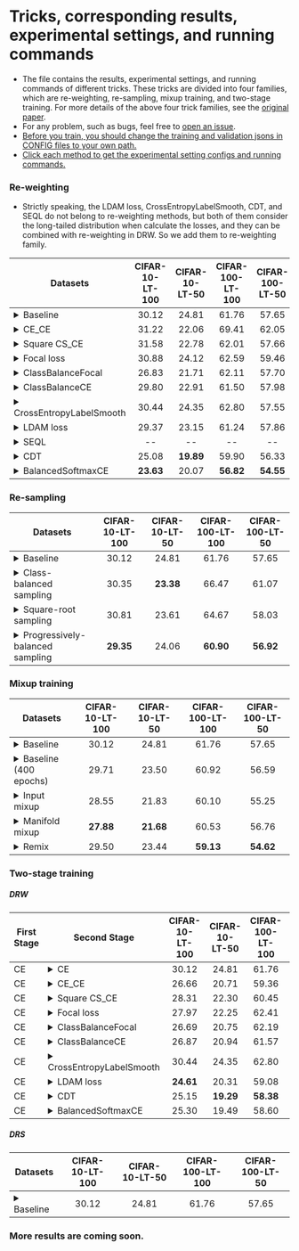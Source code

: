 # Tricks, corresponding results, experimental settings, and running commands

- The file contains the results, experimental settings, and running commands of different tricks. These tricks are divided into four families, which are re-weighting, re-sampling, mixup training, and two-stage training. For more details of the above four trick families, see the [original paper](https://cs.nju.edu.cn/wujx/paper/AAAI2021_Tricks.pdf).
- For any problem, such as bugs, feel free to [open an issue](https://github.com/zhangyongshun/BagofTricks-LT/issues).
- <u>Before you train, you should change the training and validation jsons in CONFIG files to your own path.</u>
- <u>Click each method to get the experimental setting  configs and running commands.</u>

### Re-weighting

- Strictly speaking, the LDAM loss, CrossEntropyLabelSmooth, CDT, and SEQL do not belong to re-weighting methods, but both of them consider the long-tailed distribution when calculate the losses, and they can be combined with re-weighting in DRW. So we add them to re-weighting family.

| Datasets                                                     | CIFAR-10-LT-100 | CIFAR-10-LT-50 | CIFAR-100-LT-100 | CIFAR-100-LT-50 |
| ------------------------------------------------------------ | :-------------: | :------------: | :--------------: | :-------------: |
| <details><summary>Baseline</summary> <ol><li>CONFIG (from left to right):<ul>          <li>configs/cui_cifar/baseline/{cifar10_im100.yaml, cifar10_im50.yaml, cifar100_im100.yaml, cifar100_im50.yaml}</li></ul>      </li><br/>      <li>Running commands:<ul><li>bash data_parallel_train.sh CONFIG GPU</li></ul> </li>      </ol></details> |      30.12      |     24.81      |      61.76       |      57.65      |
| <details><summary>CE_CE</summary> <ol><li>Introduction: <ul><li>The most commonly used re-weighting method, you can see Eq. (2) in our [paper]() for more details. </li></ul></li> <br/> <li>CONFIG:<ul><li>configs/cui_cifar/loss/csce/{cifar10_im100.yaml, cifar10_im50.yaml, cifar100_im100.yaml, cifar100_im50.yaml}</li></ul>  </li><br/>      <li>Running commands:<ul><li>bash data_parallel_train.sh CONFIG GPU</li></ul> </li>      </ol></details> |      31.22      |     22.06      |      69.41       |      62.05      |
| <details><summary>Square CS_CE</summary> <ol><li>Introduction: <ul><li>This is a smooth version of CE_CE (smooth CS_CE), which add a hyper-parameter $ \gamma$ to vanilla CS_CE. In smooth CS_CE, the loss weight of class i is defined as: $(\frac{N_{min}}{N_i})^\gamma$, where $\gamma \in [0, 1]$, $N_i$ is the number of images in class i. We set $\gamma = 0.5$ to get a square-root version of CS_CE (Square CE_CE). </li></ul></li> <br/> <li>CONFIG:<ul><li>configs/cui_cifar/loss/csce/{cifar10_im100_square.yaml, cifar10_im50_square.yaml, cifar100_im100_square.yaml, cifar100_im50_square.yaml}</li></ul>      </li><br/>      <li>Running commands:<ul><li>bash data_parallel_train.sh CONFIG GPU</li></ul> </li>      </ol></details> |      31.58      |     22.78      |      62.01       |      57.66      |
| <details><summary>Focal loss</summary> <ol><li>Introduction: <ul><li>Focal loss makes the model focus training on difficult samples, and you can see Eq. (4) in our [paper]() for more details.</li><li>The Focal loss paper link: [Lin et al., ICCV 2017](https://arxiv.org/abs/1708.02002).</li></ul></li> <br/> <li>CONFIG:<ul><li>configs/cui_cifar/loss/focal/{cifar10_im100.yaml, cifar10_im50.yaml, cifar100_im100.yaml, cifar100_im50.yaml}</li></ul>      </li><br/>      <li>Running commands:<ul><li>bash data_parallel_train.sh CONFIG GPU</li></ul> </li>      </ol></details> |      30.88      |     24.12      |      62.59       |      59.46      |
| <details><summary>ClassBalanceFocal</summary><ol><li>Introduction: <ul><li>The modified version of Focal loss, which is based on the theory of effective numbers, and you can see Eq. (5) in our [paper]() for more details.</li><li>The ClassBalanceFocal paper link: [Cui et al., CVPR 2019](https://arxiv.org/abs/1901.05555).</li></ul></li> <br/> <li>CONFIG:<ul><li>configs/cui_cifar/loss/cbfocal/{cifar10_im100.yaml, cifar10_im50.yaml, cifar100_im100.yaml, cifar100_im50.yaml}</li></ul>      </li><br/>      <li>Running commands:<ul><li>bash data_parallel_train.sh CONFIG GPU</li></ul> </li>      </ol></details> |      26.83      |     21.71      |      62.11       |      57.70      |
| <details><summary>ClassBalanceCE</summary><ol><li>Introduction: <ul><li>The modified version of cross-entropy loss, which is based on the theory of effective numbers, and you can see Eq. (6) in our [paper]() for more details.</li><li>The ClassBalanceCE paper link: [Cui et al., CVPR 2019](https://arxiv.org/abs/1901.05555).</li></ul></li> <br/> <li>CONFIG:<ul><li>configs/cui_cifar/loss/cbce/{cifar10_im100.yaml, cifar10_im50.yaml, cifar100_im100.yaml, cifar100_im50.yaml}</li></ul>      </li><br/>      <li>Running commands:<ul><li>bash data_parallel_train.sh CONFIG GPU</li></ul> </li>      </ol></details> |      29.80      |     22.91      |      61.50       |      57.98      |
| <details><summary>CrossEntropyLabelSmooth</summary><ol><li>Introduction: <ul><li>The commonly used regularization trick, label smoothing,  based on cross-entropy loss. </li><li>The CrossEntropyLabelSmooth paper link: [Szegedy et al., CVPR 2016](https://arxiv.org/abs/1512.00567).</li></ul></li> <br/> <li>CONFIG:<ul><li>configs/cui_cifar/loss/cels/{cifar10_im100.yaml, cifar10_im50.yaml, cifar100_im100.yaml, cifar100_im50.yaml}</li></ul>      </li><br/>      <li>Running commands:<ul><li>bash data_parallel_train.sh CONFIG GPU</li></ul> </li>      </ol></details> |      30.44      |     24.35      |      62.80       |      57.55      |
| <details><summary>LDAM loss</summary><ol><li>Introduction: <ul><li>LDAM loss is one of metric learning methods, which aims to assign different margins to different class. </li><li>The LDAM loss paper link: [Cao et al., NeurIPS 2019](https://arxiv.org/abs/1906.07413).</li></ul></li> <br/> <li>CONFIG:<ul><li>configs/cui_cifar/loss/ldam/{cifar10_im100.yaml, cifar10_im50.yaml, cifar100_im100.yaml, cifar100_im50.yaml}</li></ul>      </li><br/>      <li>Running commands:<ul><li>bash data_parallel_train.sh CONFIG GPU</li></ul> </li>      </ol></details> |      29.37      |     23.15      |      61.24       |      57.86      |
| <details><summary>SEQL</summary><ol><li>**The SEQL in my implementation doesn't work. The loss will be NaN in training procedure. I will figure out this bug in next few days.**</li><br/><li>Introduction: <ul><li>The softmax equalization loss (SEQL) aims to reduce the gradients of tail classes' negative samples. The author argues that the imbalance of gradients in tail classes' positive and negtive samples causes bad influences.</li><li>The SEQL paper link: [Tan et al., CVPR 2020](https://arxiv.org/abs/2003.05176).</li></ul></li> <br/> <li>CONFIG:<ul><li>configs/cui_cifar/loss/seql/{cifar10_im100.yaml, cifar10_im50.yaml, cifar100_im100.yaml, cifar100_im50.yaml}</li></ul>      </li><br/>      <li>Running commands:<ul><li>bash data_parallel_train.sh CONFIG GPU</li></ul> </li>      </ol></details> |       --        |       --       |        --        |       --        |
| <details><summary>CDT</summary><ol><li>Introduction: <ul><li>The authors find that a model significantly over-fits the tail classes, and they argue that feature deviation between the training and test samples causes this problem. So they propose class-dependent temperatures (CDT). </li><li>The CDT paper link: [Ye et al., arXiv 2020](https://arxiv.org/abs/2001.01385).</li></ul></li> <br/> <li>CONFIG:<ul><li>configs/cui_cifar/loss/cdt/{cifar10_im100.yaml, cifar10_im50.yaml, cifar100_im100.yaml, cifar100_im50.yaml}</li></ul>      </li><br/>      <li>Running commands:<ul><li>bash data_parallel_train.sh CONFIG GPU</li></ul> </li>      </ol></details> |      25.08      |   **19.89**    |      59.90       |      56.33      |
| <details><summary>BalancedSoftmaxCE</summary><ol><li>Introduction: <ul><li>A simple and effective re-weighting method, and you can see Eq. (4) in the author paper. </li><li>The BalancedSoftmaxCE paper link: [Ren et al., NeurIPS 2020](https://arxiv.org/abs/2007.10740).</li></ul></li> <br/> <li>CONFIG:<ul><li>configs/cui_cifar/loss/bsce/{cifar10_im100.yaml, cifar10_im50.yaml, cifar100_im100.yaml, cifar100_im50.yaml}</li></ul>      </li><br/>      <li>Running commands:<ul><li>bash data_parallel_train.sh CONFIG GPU</li></ul> </li>      </ol></details> |    **23.63**    |     20.07      |    **56.82**     |    **54.55**    |

### Re-sampling

| Datasets                                                     | CIFAR-10-LT-100 | CIFAR-10-LT-50 | CIFAR-100-LT-100 | CIFAR-100-LT-50 |
| ------------------------------------------------------------ | :-------------: | :------------: | :--------------: | :-------------: |
| <details><summary>Baseline</summary> <ol><li>CONFIG (from left to right):<ul>          <li>configs/cui_cifar/baseline/{cifar10_im100.yaml, cifar10_im50.yaml, cifar100_im100.yaml, cifar100_im50.yaml}</li></ul>      </li><br/>      <li>Running commands:<ul><li>bash data_parallel_train.sh CONFIG GPU</li></ul> </li>      </ol></details> |      30.12      |     24.81      |      61.76       |      57.65      |
| <details><summary>Class-balanced sampling</summary><ol><li>Introduction: <ul><li>Class-balanced sampling makes each class to have an equal probability of being selected, and you can see the section `Re-sampling` in our [paper]() for more details. </li><li>The class-balanced sampling paper link: [Kang et al., ICLR 2020](https://arxiv.org/abs/1910.09217).</li></ul></li> <br/> <li>CONFIG:<ul><li>configs/cui_cifar/resampling/balance/{cifar10_im100.yaml, cifar10_im50.yaml, cifar100_im100.yaml, cifar100_im50.yaml}</li></ul>      </li><br/>      <li>Running commands:<ul><li>bash data_parallel_train.sh CONFIG GPU</li></ul> </li>      </ol></details> |      30.35      |   **23.38**    |      66.47       |      61.07      |
| <details><summary>Square-root sampling</summary><ol><li>Introduction: <ul><li>Square-root sampling aims to return a lighter imbalanced dataset., and you can see the section `Re-sampling` in our [paper]() for more details. </li><li>The square-root sampling paper link: [Kang et al., ICLR 2020](https://arxiv.org/abs/1910.09217).</li></ul></li> <br/> <li>CONFIG:<ul><li>configs/cui_cifar/resampling/square/{cifar10_im100.yaml, cifar10_im50.yaml, cifar100_im100.yaml, cifar100_im50.yaml}</li></ul>      </li><br/>      <li>Running commands:<ul><li>bash data_parallel_train.sh CONFIG GPU</li></ul> </li>      </ol></details> |      30.81      |     23.61      |      64.67       |      58.03      |
| <details><summary>Progressively-balanced sampling</summary><ol><li>Introduction: <ul><li>Progressively-balanced sampling changes the sampling probabilities of classes from random sampling to class-balanced sampling., and you can see the section `Re-sampling` in our [paper]() for more details. </li><li>The progressively-balanced sampling paper link: [Kang et al., ICLR 2020](https://arxiv.org/abs/1910.09217).</li></ul></li> <br/> <li>CONFIG:<ul><li>configs/cui_cifar/resampling/progressive/{cifar10_im100.yaml, cifar10_im50.yaml, cifar100_im100.yaml, cifar100_im50.yaml}</li></ul>      </li><br/>      <li>Running commands:<ul><li>bash data_parallel_train.sh CONFIG GPU</li></ul> </li>      </ol></details> |    **29.35**    |     24.06      |    **60.90**     |    **56.92**    |

### Mixup training

| Datasets                                                     | CIFAR-10-LT-100 | CIFAR-10-LT-50 | CIFAR-100-LT-100 | CIFAR-100-LT-50 |
| ------------------------------------------------------------ | :-------------: | :------------: | :--------------: | :-------------: |
| <details><summary>Baseline</summary> <ol><li>CONFIG (from left to right):<ul>          <li>configs/cui_cifar/baseline/{cifar10_im100.yaml, cifar10_im50.yaml, cifar100_im100.yaml, cifar100_im50.yaml}</li></ul>      </li><br/>      <li>Running commands:<ul><li>bash data_parallel_train.sh CONFIG GPU</li></ul> </li>      </ol></details> |      30.12      |     24.81      |      61.76       |      57.65      |
| <details><summary>Baseline (400 epochs)</summary><ol><li>Using baseline settings to train 400 epochs. On CIFAR-LT, the learning rate should be divided by 100 at the 320th and 360th epoch, respectively.</li></ol></details> |      29.71      |     23.50      |      60.92       |      56.59      |
| <details><summary>Input mixup</summary> <ol><li>Introduction: <ul><li>In input mixup, each new example is formed with two randomly sampled example by a weighted linear interpolation, and we only use the new example to train the network. You can see the section `Mixup training` in our [paper]() for more details. </li><li>The mixup paper link: [Zhang et al., ICLR 2018](https://arxiv.org/abs/1710.09412).</li></ul></li> <br/> <li>CONFIG:<ul><li>configs/cui_cifar/mixup/input_mixup/{cifar10_im100_im_alpha10.yaml, cifar10_im50_im_alpha10.yaml, cifar100_im100_im_alpha10.yaml, cifar100_im50_im_alpha10.yaml}</li></ul>      </li><br/>      <li>Running commands:<ul><li>bash data_parallel_train.sh CONFIG GPU</li></ul> </li>      </ol></details> |      28.55      |     21.83      |      60.10       |      55.25      |
| <details><summary>Manifold mixup</summary><ol><li>Introduction: <ul><li>Manifold mixup encourages neural networks to predict less confidently on interpolations of hidden representations. We apply manifold mixup on only one layer in our experiments. You can see the section `Mixup training` in our [paper]() for more details. </li><li>The manifold mixup paper link: [Verma et al., ICML 2019](https://arxiv.org/abs/1806.05236).</li></ul></li> <br/> <li>CONFIG:<ul><li>configs/cui_cifar/mixup/manifold_mixup/{cifar10_im100_mm_alpha10.yaml, cifar10_im50_mm_alpha10.yaml, cifar100_im100_mm_alpha10.yaml, cifar100_im50_mm_alpha10.yaml}</li></ul>      </li><br/>      <li>Running commands:<ul><li>bash data_parallel_train.sh CONFIG GPU</li></ul> </li>      </ol></details> |    **27.88**    |   **21.68**    |      60.53       |      56.76      |
| <details><summary>Remix</summary><ol><li>Introduction: <ul><li>Remix assigns the label in favor of the minority class by providing a disproportionately higher weight to the minority class. </li><li>The remix paper link: [Chou et al., ECCV 2020 workshop](https://arxiv.org/abs/1710.09412).</li></ul></li> <br/> <li>CONFIG:<ul><li>configs/cui_cifar/mixup/remix/{cifar10_im100_remix_alpha10.yaml, cifar10_im50_remix_alpha10.yaml, cifar100_remix100_im_alpha10.yaml, cifar100_im50_remix_alpha10.yaml}</li></ul>      </li><br/>      <li>Running commands:<ul><li>bash data_parallel_train.sh CONFIG GPU</li></ul> </li>      </ol></details> |      29.50      |     23.44      |    **59.13**     |    **54.62**    |

### Two-stage training

##### DRW

| First Stage | Second Stage                                                 | CIFAR-10-LT-100 | CIFAR-10-LT-50 | CIFAR-100-LT-100 | CIFAR-100-LT-50 |
| ----------- | ------------------------------------------------------------ | :-------------: | :------------: | :--------------: | :-------------: |
| CE          | <details><summary>CE</summary> <ol><li>CONFIG (from left to right):<ul>          <li>configs/cui_cifar/baseline/{cifar10_im100.yaml, cifar10_im50.yaml, cifar100_im100.yaml, cifar100_im50.yaml}</li></ul>      </li><br/>      <li>Running commands:<ul><li>bash data_parallel_train.sh CONFIG GPU</li></ul> </li>      </ol></details> |      30.12      |     24.81      |      61.76       |      57.65      |
| CE          | <details><summary>CE_CE</summary> <ol> <li>CONFIG:<ul><li>configs/cui_cifar/two_stage/drw/csce/{cifar10_im100.yaml, cifar10_im50.yaml, cifar100_im100.yaml, cifar100_im50.yaml}</li></ul>  </li><br/>      <li>Running commands:<ul><li>bash data_parallel_train.sh CONFIG GPU</li></ul> </li>      </ol></details> |      26.66      |     20.71      |      59.36       |      54.77      |
| CE          | <details><summary>Square CS_CE</summary> <ol> <li>CONFIG:<ul><li>configs/cui_cifar/two_stage/drw/csce/{cifar10_im100_square.yaml, cifar10_im50_square.yaml, cifar100_im100_square.yaml, cifar100_im50_square.yaml}</li></ul>      </li><br/>      <li>Running commands:<ul><li>bash data_parallel_train.sh CONFIG GPU</li></ul> </li>      </ol></details> |      28.31      |     22.30      |      60.45       |      56.07      |
| CE          | <details><summary>Focal loss</summary> <ol> <li>CONFIG:<ul><li>configs/cui_cifar/two_stage/drw/focal/{cifar10_im100.yaml, cifar10_im50.yaml, cifar100_im100.yaml, cifar100_im50.yaml}</li></ul>      </li><br/>      <li>Running commands:<ul><li>bash data_parallel_train.sh CONFIG GPU</li></ul> </li>      </ol></details> |      27.97      |     22.25      |      62.41       |      58.51      |
| CE          | <details><summary>ClassBalanceFocal</summary><ol> <li>CONFIG:<ul><li>configs/cui_cifar/two_stage/drw/cbfocal/{cifar10_im100.yaml, cifar10_im50.yaml, cifar100_im100.yaml, cifar100_im50.yaml}</li></ul>      </li><br/>      <li>Running commands:<ul><li>bash data_parallel_train.sh CONFIG GPU</li></ul> </li>      </ol></details> |      26.69      |     20.75      |      62.19       |      56.68      |
| CE          | <details><summary>ClassBalanceCE</summary><ol> <li>CONFIG:<ul><li>configs/cui_cifar/two_stage/drw/cbce/{cifar10_im100.yaml, cifar10_im50.yaml, cifar100_im100.yaml, cifar100_im50.yaml}</li></ul>      </li><br/>      <li>Running commands:<ul><li>bash data_parallel_train.sh CONFIG GPU</li></ul> </li>      </ol></details> |      26.87      |     20.94      |      61.57       |      57.49      |
| CE          | <details><summary>CrossEntropyLabelSmooth</summary><ol> <li>CONFIG:<ul><li>configs/cui_cifar/two_stage/drw/cels/{cifar10_im100.yaml, cifar10_im50.yaml, cifar100_im100.yaml, cifar100_im50.yaml}</li></ul>      </li><br/>      <li>Running commands:<ul><li>bash data_parallel_train.sh CONFIG GPU</li></ul> </li>      </ol></details> |      30.44      |     24.35      |      62.80       |      57.55      |
| CE          | <details><summary>LDAM loss</summary><ol> <li>CONFIG:<ul><li>configs/cui_cifar/two_stage/drw/ldam/{cifar10_im100.yaml, cifar10_im50.yaml, cifar100_im100.yaml, cifar100_im50.yaml}</li></ul>      </li><br/>      <li>Running commands:<ul><li>bash data_parallel_train.sh CONFIG GPU</li></ul> </li>      </ol></details> |    **24.61**    |     20.31      |      59.08       |      54.46      |
| CE          | <details><summary>CDT</summary><ol> <li>CONFIG:<ul><li>configs/cui_cifar/two_stage/drw/cdt/{cifar10_im100.yaml, cifar10_im50.yaml, cifar100_im100.yaml, cifar100_im50.yaml}</li></ul>      </li><br/>      <li>Running commands:<ul><li>bash data_parallel_train.sh CONFIG GPU</li></ul> </li>      </ol></details> |      25.15      |   **19.29**    |    **58.38**     |    **53.97**    |
| CE          | <details><summary>BalancedSoftmaxCE</summary><ol> <li>CONFIG:<ul><li>configs/cui_cifar/two_stage/drw/bsce/{cifar10_im100.yaml, cifar10_im50.yaml, cifar100_im100.yaml, cifar100_im50.yaml}</li></ul>      </li><br/>      <li>Running commands:<ul><li>bash data_parallel_train.sh CONFIG GPU</li></ul> </li>      </ol></details> |      25.30      |     19.49      |      58.60       |      54.16      |

##### DRS

| Datasets                                                     | CIFAR-10-LT-100 | CIFAR-10-LT-50 | CIFAR-100-LT-100 | CIFAR-100-LT-50 |
| ------------------------------------------------------------ | :-------------: | :------------: | :--------------: | :-------------: |
| <details><summary>Baseline</summary> <ol><li>CONFIG (from left to right):<ul>          <li>configs/cui_cifar/baseline/{cifar10_im100.yaml, cifar10_im50.yaml, cifar100_im100.yaml, cifar100_im50.yaml}</li></ul>      </li><br/>      <li>Running commands:<ul><li>bash data_parallel_train.sh CONFIG GPU</li></ul> </li>      </ol></details> |      30.12      |     24.81      |      61.76       |      57.65      |

### More results are coming soon.
